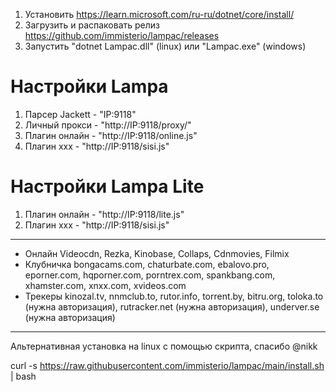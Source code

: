 1. Установить https://learn.microsoft.com/ru-ru/dotnet/core/install/
2. Загрузить и распаковать релиз https://github.com/immisterio/lampac/releases
3. Запустить "dotnet Lampac.dll" (linux) или "Lampac.exe" (windows)

# Настройки Lampa
1. Парсер Jackett - "IP:9118"
2. Личный прокси  - "http://IP:9118/proxy/" 
3. Плагин онлайн  - "http://IP:9118/online.js" 
4. Плагин xxx     - "http://IP:9118/sisi.js"

# Настройки Lampa Lite
1. Плагин онлайн  - "http://IP:9118/lite.js" 
2. Плагин xxx     - "http://IP:9118/sisi.js"


***

* Онлайн Videocdn, Rezka, Kinobase, Collaps, Cdnmovies, Filmix
* Клубничка bongacams.com, chaturbate.com, ebalovo.pro, eporner.com, hqporner.com, porntrex.com, spankbang.com, xhamster.com, xnxx.com, xvideos.com
* Трекеры kinozal.tv, nnmclub.to, rutor.info, torrent.by, bitru.org, toloka.to (нужна авторизация), rutracker.net (нужна авторизация), underver.se (нужна авторизация)


***

Альтернативная установка на linux с помощью скрипта, спасибо @nikk

curl -s https://raw.githubusercontent.com/immisterio/lampac/main/install.sh | bash
